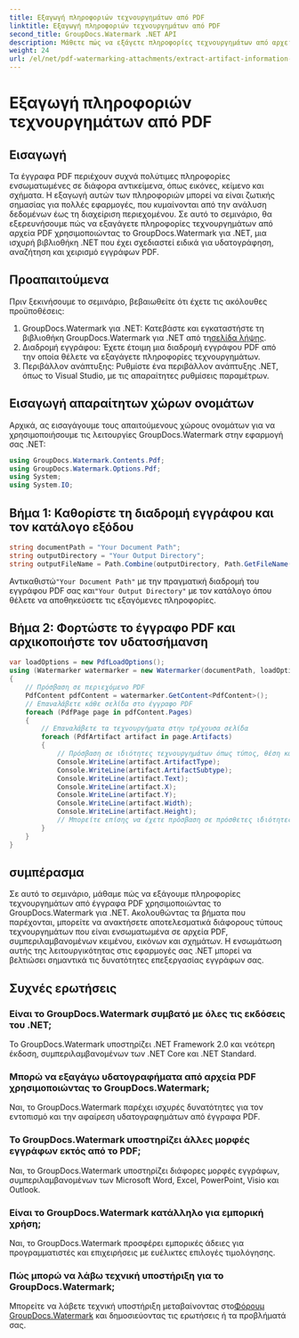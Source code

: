 ```yaml
---
title: Εξαγωγή πληροφοριών τεχνουργημάτων από PDF
linktitle: Εξαγωγή πληροφοριών τεχνουργημάτων από PDF
second_title: GroupDocs.Watermark .NET API
description: Μάθετε πώς να εξάγετε πληροφορίες τεχνουργημάτων από αρχεία PDF χρησιμοποιώντας το GroupDocs.Watermark για .NET. Βελτιώστε τις δυνατότητες επεξεργασίας εγγράφων σας.
weight: 24
url: /el/net/pdf-watermarking-attachments/extract-artifact-information-pdf/
---
```


# Εξαγωγή πληροφοριών τεχνουργημάτων από PDF

## Εισαγωγή
Τα έγγραφα PDF περιέχουν συχνά πολύτιμες πληροφορίες ενσωματωμένες σε διάφορα αντικείμενα, όπως εικόνες, κείμενο και σχήματα. Η εξαγωγή αυτών των πληροφοριών μπορεί να είναι ζωτικής σημασίας για πολλές εφαρμογές, που κυμαίνονται από την ανάλυση δεδομένων έως τη διαχείριση περιεχομένου. Σε αυτό το σεμινάριο, θα εξερευνήσουμε πώς να εξαγάγετε πληροφορίες τεχνουργημάτων από αρχεία PDF χρησιμοποιώντας το GroupDocs.Watermark για .NET, μια ισχυρή βιβλιοθήκη .NET που έχει σχεδιαστεί ειδικά για υδατογράφηση, αναζήτηση και χειρισμό εγγράφων PDF.
## Προαπαιτούμενα
Πριν ξεκινήσουμε το σεμινάριο, βεβαιωθείτε ότι έχετε τις ακόλουθες προϋποθέσεις:
1.  GroupDocs.Watermark για .NET: Κατεβάστε και εγκαταστήστε τη βιβλιοθήκη GroupDocs.Watermark για .NET από τη[σελίδα λήψης](https://releases.groupdocs.com/Watermark/net/).
2. Διαδρομή εγγράφου: Έχετε έτοιμη μια διαδρομή εγγράφου PDF από την οποία θέλετε να εξαγάγετε πληροφορίες τεχνουργημάτων.
3. Περιβάλλον ανάπτυξης: Ρυθμίστε ένα περιβάλλον ανάπτυξης .NET, όπως το Visual Studio, με τις απαραίτητες ρυθμίσεις παραμέτρων.

## Εισαγωγή απαραίτητων χώρων ονομάτων
Αρχικά, ας εισαγάγουμε τους απαιτούμενους χώρους ονομάτων για να χρησιμοποιήσουμε τις λειτουργίες GroupDocs.Watermark στην εφαρμογή σας .NET:
```csharp
using GroupDocs.Watermark.Contents.Pdf;
using GroupDocs.Watermark.Options.Pdf;
using System;
using System.IO;
```
## Βήμα 1: Καθορίστε τη διαδρομή εγγράφου και τον κατάλογο εξόδου
```csharp
string documentPath = "Your Document Path";
string outputDirectory = "Your Output Directory";
string outputFileName = Path.Combine(outputDirectory, Path.GetFileName(documentPath));
```
 Αντικαθιστώ`"Your Document Path"` με την πραγματική διαδρομή του εγγράφου PDF σας και`"Your Output Directory"` με τον κατάλογο όπου θέλετε να αποθηκεύσετε τις εξαγόμενες πληροφορίες.
## Βήμα 2: Φορτώστε το έγγραφο PDF και αρχικοποιήστε τον υδατοσήμανση
```csharp
var loadOptions = new PdfLoadOptions();
using (Watermarker watermarker = new Watermarker(documentPath, loadOptions))
{
    // Πρόσβαση σε περιεχόμενο PDF
    PdfContent pdfContent = watermarker.GetContent<PdfContent>();
    // Επαναλάβετε κάθε σελίδα στο έγγραφο PDF
    foreach (PdfPage page in pdfContent.Pages)
    {
        // Επαναλάβετε τα τεχνουργήματα στην τρέχουσα σελίδα
        foreach (PdfArtifact artifact in page.Artifacts)
        {
            // Πρόσβαση σε ιδιότητες τεχνουργημάτων όπως τύπος, θέση και περιεχόμενο
            Console.WriteLine(artifact.ArtifactType);
            Console.WriteLine(artifact.ArtifactSubtype);
            Console.WriteLine(artifact.Text);
            Console.WriteLine(artifact.X);
            Console.WriteLine(artifact.Y);
            Console.WriteLine(artifact.Width);
            Console.WriteLine(artifact.Height);
            // Μπορείτε επίσης να έχετε πρόσβαση σε πρόσθετες ιδιότητες, όπως λεπτομέρειες εικόνας, εάν υπάρχουν
        }
    }
}
```

## συμπέρασμα
Σε αυτό το σεμινάριο, μάθαμε πώς να εξάγουμε πληροφορίες τεχνουργημάτων από έγγραφα PDF χρησιμοποιώντας το GroupDocs.Watermark για .NET. Ακολουθώντας τα βήματα που παρέχονται, μπορείτε να ανακτήσετε αποτελεσματικά διάφορους τύπους τεχνουργημάτων που είναι ενσωματωμένα σε αρχεία PDF, συμπεριλαμβανομένων κειμένου, εικόνων και σχημάτων. Η ενσωμάτωση αυτής της λειτουργικότητας στις εφαρμογές σας .NET μπορεί να βελτιώσει σημαντικά τις δυνατότητες επεξεργασίας εγγράφων σας.
## Συχνές ερωτήσεις
### Είναι το GroupDocs.Watermark συμβατό με όλες τις εκδόσεις του .NET;
Το GroupDocs.Watermark υποστηρίζει .NET Framework 2.0 και νεότερη έκδοση, συμπεριλαμβανομένων των .NET Core και .NET Standard.
### Μπορώ να εξαγάγω υδατογραφήματα από αρχεία PDF χρησιμοποιώντας το GroupDocs.Watermark;
Ναι, το GroupDocs.Watermark παρέχει ισχυρές δυνατότητες για τον εντοπισμό και την αφαίρεση υδατογραφημάτων από έγγραφα PDF.
### Το GroupDocs.Watermark υποστηρίζει άλλες μορφές εγγράφων εκτός από το PDF;
Ναι, το GroupDocs.Watermark υποστηρίζει διάφορες μορφές εγγράφων, συμπεριλαμβανομένων των Microsoft Word, Excel, PowerPoint, Visio και Outlook.
### Είναι το GroupDocs.Watermark κατάλληλο για εμπορική χρήση;
Ναι, το GroupDocs.Watermark προσφέρει εμπορικές άδειες για προγραμματιστές και επιχειρήσεις με ευέλικτες επιλογές τιμολόγησης.
### Πώς μπορώ να λάβω τεχνική υποστήριξη για το GroupDocs.Watermark;
 Μπορείτε να λάβετε τεχνική υποστήριξη μεταβαίνοντας στο[Φόρουμ GroupDocs.Watermark](https://forum.groupdocs.com/c/watermark/19) και δημοσιεύοντας τις ερωτήσεις ή τα προβλήματά σας.